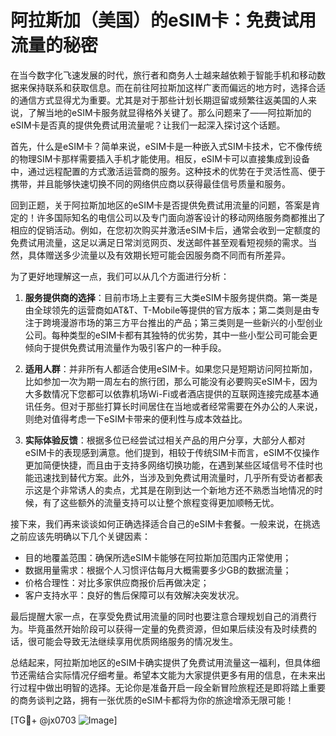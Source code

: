 # 阿拉斯加（美国）的eSIM卡：免费试用流量的秘密

在当今数字化飞速发展的时代，旅行者和商务人士越来越依赖于智能手机和移动数据来保持联系和获取信息。而在前往阿拉斯加这样广袤而偏远的地方时，选择合适的通信方式显得尤为重要。尤其是对于那些计划长期逗留或频繁往返美国的人来说，了解当地的eSIM卡服务就显得格外关键了。那么问题来了——阿拉斯加的eSIM卡是否真的提供免费试用流量呢？让我们一起深入探讨这个话题。

首先，什么是eSIM卡？简单来说，eSIM卡是一种嵌入式SIM卡技术，它不像传统的物理SIM卡那样需要插入手机才能使用。相反，eSIM卡可以直接集成到设备中，通过远程配置的方式激活运营商的服务。这种技术的优势在于灵活性高、便于携带，并且能够快速切换不同的网络供应商以获得最佳信号质量和服务。

回到正题，关于阿拉斯加地区的eSIM卡是否提供免费试用流量的问题，答案是肯定的！许多国际知名的电信公司以及专门面向游客设计的移动网络服务商都推出了相应的促销活动。例如，在您初次购买并激活eSIM卡后，通常会收到一定额度的免费试用流量，这足以满足日常浏览网页、发送邮件甚至观看短视频的需求。当然，具体赠送多少流量以及有效期长短可能会因服务商不同而有所差异。

为了更好地理解这一点，我们可以从几个方面进行分析：

1. **服务提供商的选择**：目前市场上主要有三大类eSIM卡服务提供商。第一类是由全球领先的运营商如AT&T、T-Mobile等提供的官方版本；第二类则是由专注于跨境漫游市场的第三方平台推出的产品；第三类则是一些新兴的小型创业公司。每种类型的eSIM卡都有其独特的优劣势，其中一些小型公司可能会更倾向于提供免费试用流量作为吸引客户的一种手段。

2. **适用人群**：并非所有人都适合使用eSIM卡。如果您只是短期访问阿拉斯加，比如参加一次为期一周左右的旅行团，那么可能没有必要购买eSIM卡，因为大多数情况下您都可以依靠机场Wi-Fi或者酒店提供的互联网连接完成基本通讯任务。但对于那些打算长时间居住在当地或者经常需要在外办公的人来说，则绝对值得考虑一下eSIM卡带来的便利性与成本效益比。

3. **实际体验反馈**：根据多位已经尝试过相关产品的用户分享，大部分人都对eSIM卡的表现感到满意。他们提到，相较于传统SIM卡而言，eSIM不仅操作更加简便快捷，而且由于支持多网络切换功能，在遇到某些区域信号不佳时也能迅速找到替代方案。此外，当涉及到免费试用流量时，几乎所有受访者都表示这是个非常诱人的卖点，尤其是在刚到达一个新地方还不熟悉当地情况的时候，有了这些额外的流量支持可以让整个旅程变得更加顺畅无忧。

接下来，我们再来谈谈如何正确选择适合自己的eSIM卡套餐。一般来说，在挑选之前应该先明确以下几个关键因素：
- 目的地覆盖范围：确保所选eSIM卡能够在阿拉斯加范围内正常使用；
- 数据用量需求：根据个人习惯评估每月大概需要多少GB的数据流量；
- 价格合理性：对比多家供应商报价后再做决定；
- 客户支持水平：良好的售后保障可以有效解决突发状况。

最后提醒大家一点，在享受免费试用流量的同时也要注意合理规划自己的消费行为。毕竟虽然开始阶段可以获得一定量的免费资源，但如果后续没有及时续费的话，很可能会导致无法继续享用优质网络服务的情况发生。

总结起来，阿拉斯加地区的eSIM卡确实提供了免费试用流量这一福利，但具体细节还需结合实际情况仔细考量。希望本文能为大家提供更多有用的信息，在未来出行过程中做出明智的选择。无论你是准备开启一段全新冒险旅程还是即将踏上重要的商务谈判之路，拥有一张优质的eSIM卡都将为你的旅途增添无限可能！

[TG💪+ @jx0703 ![Image](https://github.com/user-attachments/assets/dbca1d08-cadb-493c-b0ec-ad6f7a83f270)]